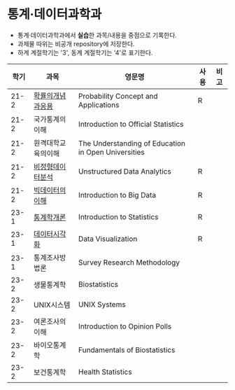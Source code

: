# 통계·데이터과학과
* 통계·데이터과학과에서 **실습**한 과목/내용을 중점으로 기록한다.
* 과제물 따위는 비공개 repository에 저장한다.
* 하계 계절학기는 '3', 동계 계절학기는 '4'로 표기한다.

|학기|과목|영문명|사용|비고|
|---|---|---|---|---|
|21-2|[확률의개념과응용](https://github.com/hwahyeon/knou-probability-concept)|Probability Concept and Applications|R||
|21-2|국가통계의이해|Introduction to Official Statistics|||
|21-2|원격대학교육의이해|The Understanding of Education in Open Universities|||
|21-2|[비정형데이터분석](https://github.com/hwahyeon/knou-unstructured-analytics)|Unstructured Data Analytics|R||
|21-2|[빅데이터의이해]()|Introduction to Big Data|R||
|23-1|[통계학개론]()|Introduction to Statistics|R||
|23-1|[데이터시각화]()|Data Visualization|R||
|23-1|통계조사방법론|Survey Research Methodology|||
|23-2|생물통계학|Biostatistics|||
|23-2|UNIX시스템|UNIX Systems|||
|23-2|여론조사의이해|Introduction to Opinion Polls|||
|23-2|바이오통계학|Fundamentals of Biostatistics|||
|23-2|보건통계학|Health Statistics|||
